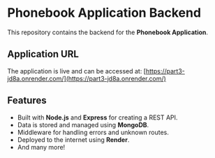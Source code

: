# Phonebook Application Backend  

This repository contains the backend for the **Phonebook Application**.  

## Application URL  
The application is live and can be accessed at: [https://part3-jd8a.onrender.com/](https://part3-jd8a.onrender.com/)  

## Features  
- Built with **Node.js** and **Express** for creating a REST API.  
- Data is stored and managed using **MongoDB**.  
- Middleware for handling errors and unknown routes.  
- Deployed to the internet using **Render**.
- And many more!
